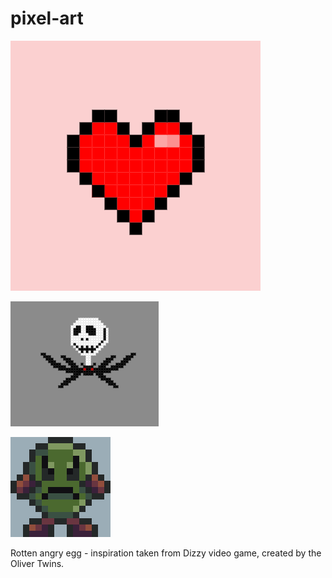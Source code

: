 # pixel-art

![Screenshot of pixel art heart](/heart/pixel-art-heart_400px.png "Screenshot pixel art heart")

![Screenshot of pixel art Jack Skellington](/jack-skellington/jack.png "Screenshot pixel art Jack Skellington")

![Screenshot of pixel art rotten Angry Egg](/rotten-egg/rotten-dizzy-egg.png "Screenshot pixel art Jack Skellington")

Rotten angry egg - inspiration taken from Dizzy video game, created by the Oliver Twins.